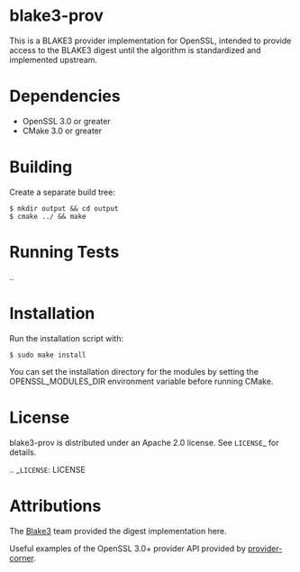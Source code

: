 blake3-prov
======================

This is a BLAKE3 provider implementation for OpenSSL, intended to provide access to the BLAKE3 digest until the algorithm is standardized and implemented upstream.

Dependencies
========
 - OpenSSL 3.0 or greater
 - CMake 3.0 or greater


Building
========

Create a separate build tree:

    $ mkdir output && cd output
    $ cmake ../ && make

Running Tests
=============

..

Installation
============

Run the installation script with:

    $ sudo make install

You can set the installation directory for the modules by setting the OPENSSL_MODULES_DIR environment variable before running CMake.

License
=======
blake3-prov is distributed under an Apache 2.0 license. See `LICENSE`_ for details.

.. _`LICENSE`: LICENSE

Attributions
============
The [Blake3](https://github.com/BLAKE3-team/BLAKE3) team provided the digest implementation here.

Useful examples of the OpenSSL 3.0+ provider API provided by [provider-corner](https://github.com/provider-corner).